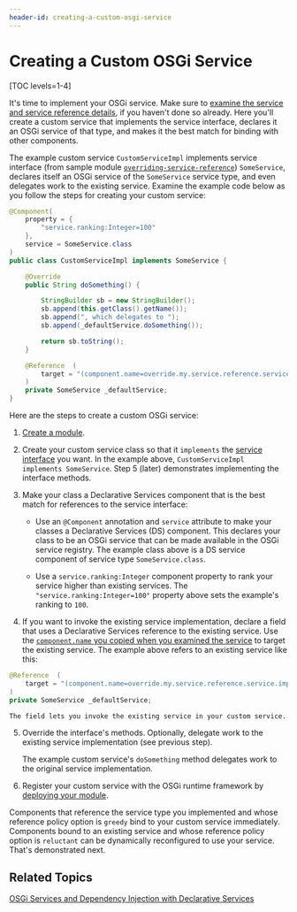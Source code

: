 ```yaml
---
header-id: creating-a-custom-osgi-service
---
```


# Creating a Custom OSGi Service

[TOC levels=1-4]

It's time to implement your OSGi service. Make sure to [examine the service and 
service reference details](/docs/7-2/customization/-/knowledge_base/c/examining-an-osgi-service-to-override), 
if you haven't done so already. Here you'll create a custom service that 
implements the service interface, declares it an OSGi service of that type, and 
makes it the best match for binding with other components. 

The example custom service `CustomServiceImpl` implements service interface
(from sample module
[`overriding-service-reference`](https://portal.liferay.dev/documents/113763090/114000186/overriding-service-reference.zip))
`SomeService`, declares itself an OSGi service of the `SomeService` service
type, and even delegates work to the existing service. Examine the example code
below as you follow the steps for creating your custom service:

```java
@Component(
    property = {
        "service.ranking:Integer=100"
    },
    service = SomeService.class
)
public class CustomServiceImpl implements SomeService {

    @Override
    public String doSomething() {

        StringBuilder sb = new StringBuilder();
        sb.append(this.getClass().getName());
        sb.append(", which delegates to ");
        sb.append(_defaultService.doSomething());

        return sb.toString();
    }

    @Reference  (
        target = "(component.name=override.my.service.reference.service.impl.SomeServiceImpl)"
    )
    private SomeService _defaultService;
}
```

Here are the steps to create a custom OSGi service:

1.  [Create a module](/docs/7-2/reference/-/knowledge_base/r/creating-a-project). 

2.  Create your custom service class so that it `implements` the 
    [service interface](/docs/7-2/customization/-/knowledge_base/c/examining-an-osgi-service-to-override#step-1-copy-the-service-interface-name)
    you want. In the example above, `CustomServiceImpl implements SomeService`.
    Step 5 (later) demonstrates implementing the interface methods. 

3.  Make your class a Declarative Services component that is the best match for 
    references to the service interface:

    - Use an `@Component` annotation and `service` attribute to make your 
      classes a Declarative Services (DS) component. This declares your class 
      to be an OSGi service that can be made available in the OSGi service 
      registry. The example class above is a DS service component of service 
      type `SomeService.class`. 

    - Use a `service.ranking:Integer` component property to rank your service 
      higher than existing services. The `"service.ranking:Integer=100"` 
      property above sets the example's ranking to `100`. 

4.  If you want to invoke the existing service implementation, declare a field 
    that uses a Declarative Services reference to the existing service. Use the 
    [`component.name` you copied when you examined the service](/docs/7-2/customization/-/knowledge_base/c/examining-an-osgi-service-to-override#step-2-copy-the-existing-service-name) 
    to target the existing service. The example above refers to an existing 
    service like this:

```java
@Reference  (
    target = "(component.name=override.my.service.reference.service.impl.SomeServiceImpl)"
)
private SomeService _defaultService;
```

    The field lets you invoke the existing service in your custom service. 

5.  Override the interface's methods. Optionally, delegate work to the existing 
    service implementation (see previous step). 

    The example custom service's `doSomething` method delegates work to the 
    original service implementation. 

6.  Register your custom service with the OSGi runtime framework by 
    [deploying your module](/docs/7-2/reference/-/knowledge_base/r/deploying-a-project).

Components that reference the service type you implemented and whose reference 
policy option is `greedy` bind to your custom service immediately. Components 
bound to an existing service and whose reference policy option is `reluctant` 
can be dynamically reconfigured to use your service. That's demonstrated next. 

## Related Topics

[OSGi Services and Dependency Injection with Declarative Services](/docs/7-2/frameworks/-/knowledge_base/f/osgi-services-and-dependency-injection-with-declarative-services)
